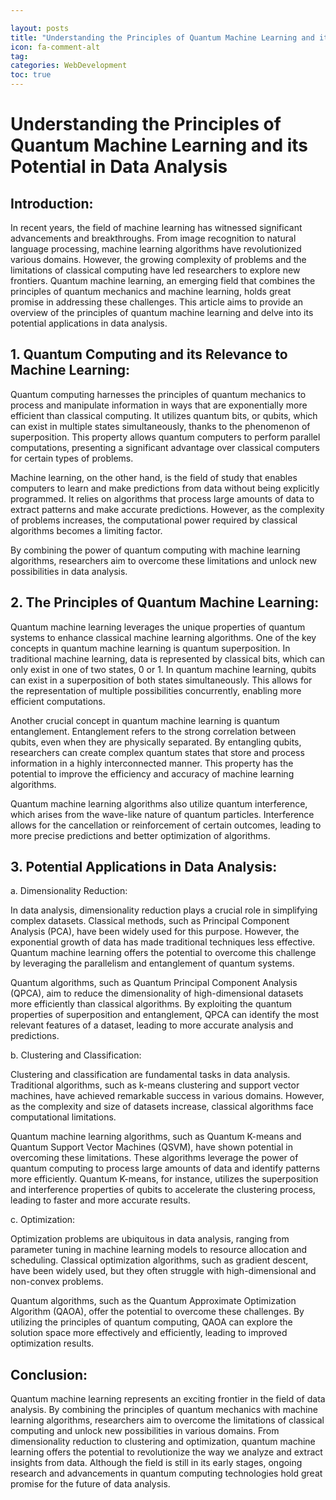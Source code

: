 ```yaml
---

layout: posts
title: "Understanding the Principles of Quantum Machine Learning and its Potential in Data Analysis"
icon: fa-comment-alt
tag:      
categories: WebDevelopment
toc: true
---
```




# Understanding the Principles of Quantum Machine Learning and its Potential in Data Analysis

## Introduction:

In recent years, the field of machine learning has witnessed significant advancements and breakthroughs. From image recognition to natural language processing, machine learning algorithms have revolutionized various domains. However, the growing complexity of problems and the limitations of classical computing have led researchers to explore new frontiers. Quantum machine learning, an emerging field that combines the principles of quantum mechanics and machine learning, holds great promise in addressing these challenges. This article aims to provide an overview of the principles of quantum machine learning and delve into its potential applications in data analysis.

## 1. Quantum Computing and its Relevance to Machine Learning:

Quantum computing harnesses the principles of quantum mechanics to process and manipulate information in ways that are exponentially more efficient than classical computing. It utilizes quantum bits, or qubits, which can exist in multiple states simultaneously, thanks to the phenomenon of superposition. This property allows quantum computers to perform parallel computations, presenting a significant advantage over classical computers for certain types of problems.

Machine learning, on the other hand, is the field of study that enables computers to learn and make predictions from data without being explicitly programmed. It relies on algorithms that process large amounts of data to extract patterns and make accurate predictions. However, as the complexity of problems increases, the computational power required by classical algorithms becomes a limiting factor.

By combining the power of quantum computing with machine learning algorithms, researchers aim to overcome these limitations and unlock new possibilities in data analysis.

## 2. The Principles of Quantum Machine Learning:

Quantum machine learning leverages the unique properties of quantum systems to enhance classical machine learning algorithms. One of the key concepts in quantum machine learning is quantum superposition. In traditional machine learning, data is represented by classical bits, which can only exist in one of two states, 0 or 1. In quantum machine learning, qubits can exist in a superposition of both states simultaneously. This allows for the representation of multiple possibilities concurrently, enabling more efficient computations.

Another crucial concept in quantum machine learning is quantum entanglement. Entanglement refers to the strong correlation between qubits, even when they are physically separated. By entangling qubits, researchers can create complex quantum states that store and process information in a highly interconnected manner. This property has the potential to improve the efficiency and accuracy of machine learning algorithms.

Quantum machine learning algorithms also utilize quantum interference, which arises from the wave-like nature of quantum particles. Interference allows for the cancellation or reinforcement of certain outcomes, leading to more precise predictions and better optimization of algorithms.

## 3. Potential Applications in Data Analysis:

a. Dimensionality Reduction:

In data analysis, dimensionality reduction plays a crucial role in simplifying complex datasets. Classical methods, such as Principal Component Analysis (PCA), have been widely used for this purpose. However, the exponential growth of data has made traditional techniques less effective. Quantum machine learning offers the potential to overcome this challenge by leveraging the parallelism and entanglement of quantum systems.

Quantum algorithms, such as Quantum Principal Component Analysis (QPCA), aim to reduce the dimensionality of high-dimensional datasets more efficiently than classical algorithms. By exploiting the quantum properties of superposition and entanglement, QPCA can identify the most relevant features of a dataset, leading to more accurate analysis and predictions.

b. Clustering and Classification:

Clustering and classification are fundamental tasks in data analysis. Traditional algorithms, such as k-means clustering and support vector machines, have achieved remarkable success in various domains. However, as the complexity and size of datasets increase, classical algorithms face computational limitations.

Quantum machine learning algorithms, such as Quantum K-means and Quantum Support Vector Machines (QSVM), have shown potential in overcoming these limitations. These algorithms leverage the power of quantum computing to process large amounts of data and identify patterns more efficiently. Quantum K-means, for instance, utilizes the superposition and interference properties of qubits to accelerate the clustering process, leading to faster and more accurate results.

c. Optimization:

Optimization problems are ubiquitous in data analysis, ranging from parameter tuning in machine learning models to resource allocation and scheduling. Classical optimization algorithms, such as gradient descent, have been widely used, but they often struggle with high-dimensional and non-convex problems.

Quantum algorithms, such as the Quantum Approximate Optimization Algorithm (QAOA), offer the potential to overcome these challenges. By utilizing the principles of quantum computing, QAOA can explore the solution space more effectively and efficiently, leading to improved optimization results.

## Conclusion:

Quantum machine learning represents an exciting frontier in the field of data analysis. By combining the principles of quantum mechanics with machine learning algorithms, researchers aim to overcome the limitations of classical computing and unlock new possibilities in various domains. From dimensionality reduction to clustering and optimization, quantum machine learning offers the potential to revolutionize the way we analyze and extract insights from data. Although the field is still in its early stages, ongoing research and advancements in quantum computing technologies hold great promise for the future of data analysis.